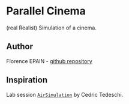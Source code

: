 # Parallel Cinema

(real Realist) Simulation of a cinema.

## Author

Florence EPAIN - [github repository](https://github.com/Wabtey/ParallelCinema)

## Inspiration

Lab session [`AirSimulation`](https://github.com/Wabtey/AirSimulation) by Cedric Tedeschi.
